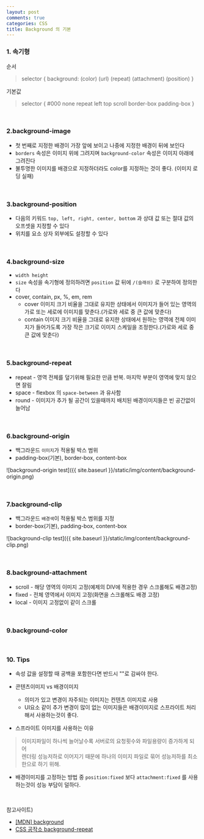 ```yaml
---
layout: post
comments: true
categories: CSS
title: Background 의 기본
---
```


### 1. 속기형
순서

> selector { background: (color) (url) (repeat) (attachment) (position) }

기본값

> selector { #000 none repeat left top scroll border-box padding-box }

<br>

### 2.background-image

*  첫 번째로 지정한 배경이 가장 앞에 보이고 나중에 지정한 배경이 뒤에 보인다
*  `borders` 속성은 이미지 위에 그려지며 `background-color` 속성은 이미지 아래에 그려진다
* 불투명한 이미지를 배경으로 지정하더라도 color를 지정하는 것이 좋다. (이미지 로딩 실패)

<br>

### 3.background-position

* 다음의 키워드 `top, left, right, center, bottom` 과 상대 값 또는 절대 값의 오프셋을 지정할 수 있다
* 위치를 요소 상자 외부에도 설정할 수 있다

<br>

### 4.background-size
* `width height`
* `size` 속성을 속기형에 정의하려면 `position` 값 뒤에 `/(슬래쉬)` 로 구분하여 정의한다
* cover, contain, px, %, em, rem
    - cover 이미지 크기 비율을 그대로 유지한 상태에서 이미지가 들어 있는 영역의 가로 또는 세로에 이미지를 맞춘다.(가로와 세로 중 큰 값에 맞춘다)
    - contain 이미지 크기 비율을 그대로 유지한 상태에서 원하는 영역에 전체 이미지가 들어가도록 가장 작은 크기로 이미지 스케일을 조정한다.(가로와 세로 중 큰 값에 맞춘다)

<br>

### 5.background-repeat
* repeat - 영역 전체를 덮기위해 필요한 만큼 반복. 마지막 부분이 영역에 맞지 않으면 잘림
* space - flexbox 의 `space-between` 과 유사함
* round - 이미지가 추가 될 공간이 있을때까지 배치된 배경이미지들은 빈 공간없이 늘어남

<br>

### 6.background-origin

* 백그라운드 `이미지`가 적용될 박스 범위
* padding-box(기본), border-box, content-box

![background-origin test]({{ site.baseurl }}/static/img/content/background-origin.png)


<br>

### 7.background-clip

* 백그라운드 `배경색`이 적용될 박스 범위를 지정
* border-box(기본), padding-box, content-box

![background-clip test]({{ site.baseurl }}/static/img/content/background-clip.png)

<br>

### 8.background-attachment

* scroll - 해당 영역의 이미지 고정(예제의 DIV에 적용한 경우 스크롤해도 배경고정)
* fixed - 전체 영역에서 이미지 고정(화면을 스크롤해도 배경 고정)
* local - 이미지 고정없이 같이 스크롤

<br>

### 9.background-color

<br>

### 10. Tips

* 속성 값을 설정할 때 공백을 포함한다면 반드시 ""로 감싸야 한다.

* 콘텐츠이미지 vs 배경이미지

    - 의미가 있고 변경이 자주되는 이미지는 컨텐츠 이미지로 사용
    - UI요소 같이 추가 변경이 많이 없는 이미지들은 배경이미지로 스프라이트 처리해서 사용하는것이 좋다.

* 스프라이트 이미지를 사용하는 이유

> 이미지파일이 하나씩 늘어날수록 서버로의 요청횟수와 파일용량이 증가하게 되어    
> 렌더링 성능저하로 이어지기 때문에 하나의 이미지 파일로 묶어 성능저하를 최소한으로 하기 위해.

* 배경이미지를 고정하는 방법 중 `position:fixed` 보다 `attachment:fixed` 를 사용하는것이 성능 부담이 덜하다.

<br>

참고사이트)
- [[MDN] background](https://developer.mozilla.org/ko/docs/Web/CSS/background)
- [CSS 공작소 background-repeat](http://superkts.com/css/background-repeat)